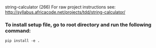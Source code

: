 string-calculator (266)
For raw project instructions see: http://syllabus.africacode.net/projects/tdd/string-calculator/


### To install setup file, go to root directory and run the following command:  
`pip install -e .`

